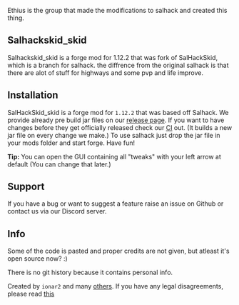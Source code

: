 Ethius is the group that made the modifications to salhack and created this thing.

## Salhackskid_skid
Salhackskid_skid is a forge mod for 1.12.2 that was fork of SalHackSkid, which is a branch for salhack. the diffrence from the original salhack is that there are alot of stuff for highways and some pvp and life improve.

 
## Installation
SalHackSkid_skid is a forge mod for `1.12.2` that was based off Salhack. We provide already pre build jar files on our [release page](https://github.com/natan515/SalHackSkid_skid/releases). If you want to have changes before they get officially released check our [CI](https://github.com/ionar2/salhack/actions) out. (It builds a new jar file on every change we make.) To use salhack just drop the jar file in your mods folder and start forge. Have fun!

**Tip:** You can open the GUI containing all "tweaks" with your left arrow at default (You can change that later.)

## Support

If you have a bug or want to suggest a feature raise an issue on Github or contact us via our Discord server.

## Info

Some of the code is pasted and proper credits are not given, but atleast it's open source now? :)

There is no git history because it contains personal info.

Created by `ionar2` and many [others](https://github.com/ionar2/salhack/graphs/contributors). If you have any legal disagreements, please read [this](https://help.github.com/en/github/site-policy/guide-to-submitting-a-dmca-takedown-notice)
